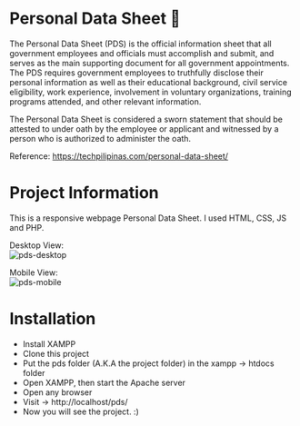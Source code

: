 # Personal Data Sheet 📃

The Personal Data Sheet (PDS) is the official information sheet that all government employees and officials must accomplish and submit, and serves as the main supporting document for all government appointments. The PDS requires government employees to truthfully disclose their personal information as well as their educational background, civil service eligibility, work experience, involvement in voluntary organizations, training programs attended, and other relevant information.

The Personal Data Sheet is considered a sworn statement that should be attested to under oath by the employee or applicant and witnessed by a person who is authorized to administer the oath.

Reference: https://techpilipinas.com/personal-data-sheet/

# Project Information

This is a responsive webpage Personal Data Sheet. I used HTML, CSS, JS and PHP.

Desktop View: \
![pds-desktop](https://user-images.githubusercontent.com/74645297/207719132-ae24f87e-9180-4a2b-8d27-5f82076cb127.gif)

Mobile View: \
![pds-mobile](https://user-images.githubusercontent.com/74645297/207719220-d785fcd5-650e-4e14-ab8f-d304adf53305.gif)

# Installation
- Install XAMPP
- Clone this project
- Put the pds folder (A.K.A the project folder) in the xampp -> htdocs folder
- Open XAMPP, then start the Apache server
- Open any browser
- Visit -> http://localhost/pds/
- Now you will see the project. :)



